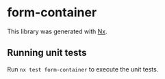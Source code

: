 # form-container

This library was generated with [Nx](https://nx.dev).

## Running unit tests

Run `nx test form-container` to execute the unit tests.
